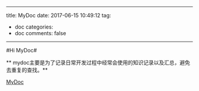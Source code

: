 
---
title: MyDoc
date: 2017-06-15 10:49:12
tag:
   - doc
categories:
   - doc
comments: false
---

#Hi MyDoc#

** mydoc主要是为了记录日常开发过程中经常会使用的知识记录以及汇总，避免去重复的查找。**

[MyDoc](http://doc.rtime.xin)
